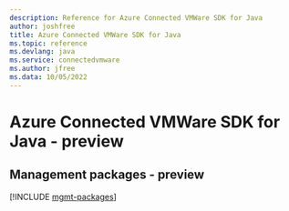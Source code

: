 ```yaml
---
description: Reference for Azure Connected VMWare SDK for Java
author: joshfree
title: Azure Connected VMWare SDK for Java
ms.topic: reference
ms.devlang: java
ms.service: connectedvmware
ms.author: jfree
ms.data: 10/05/2022
---
```

# Azure Connected VMWare SDK for Java - preview

## Management packages - preview
[!INCLUDE [mgmt-packages](connected-vmware-mgmt-index.md)]